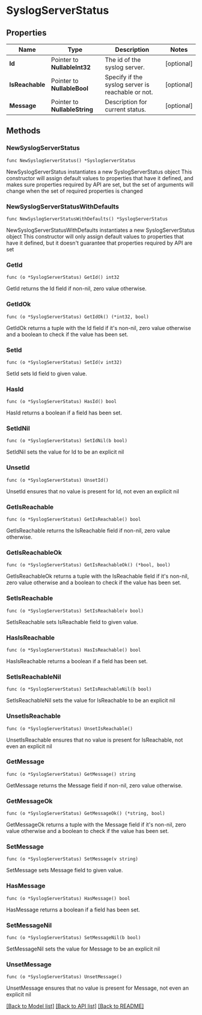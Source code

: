 # SyslogServerStatus

## Properties

Name | Type | Description | Notes
------------ | ------------- | ------------- | -------------
**Id** | Pointer to **NullableInt32** | The id of the syslog server. | [optional] 
**IsReachable** | Pointer to **NullableBool** | Specify if the syslog server is reachable or not. | [optional] 
**Message** | Pointer to **NullableString** | Description for current status. | [optional] 

## Methods

### NewSyslogServerStatus

`func NewSyslogServerStatus() *SyslogServerStatus`

NewSyslogServerStatus instantiates a new SyslogServerStatus object
This constructor will assign default values to properties that have it defined,
and makes sure properties required by API are set, but the set of arguments
will change when the set of required properties is changed

### NewSyslogServerStatusWithDefaults

`func NewSyslogServerStatusWithDefaults() *SyslogServerStatus`

NewSyslogServerStatusWithDefaults instantiates a new SyslogServerStatus object
This constructor will only assign default values to properties that have it defined,
but it doesn't guarantee that properties required by API are set

### GetId

`func (o *SyslogServerStatus) GetId() int32`

GetId returns the Id field if non-nil, zero value otherwise.

### GetIdOk

`func (o *SyslogServerStatus) GetIdOk() (*int32, bool)`

GetIdOk returns a tuple with the Id field if it's non-nil, zero value otherwise
and a boolean to check if the value has been set.

### SetId

`func (o *SyslogServerStatus) SetId(v int32)`

SetId sets Id field to given value.

### HasId

`func (o *SyslogServerStatus) HasId() bool`

HasId returns a boolean if a field has been set.

### SetIdNil

`func (o *SyslogServerStatus) SetIdNil(b bool)`

 SetIdNil sets the value for Id to be an explicit nil

### UnsetId
`func (o *SyslogServerStatus) UnsetId()`

UnsetId ensures that no value is present for Id, not even an explicit nil
### GetIsReachable

`func (o *SyslogServerStatus) GetIsReachable() bool`

GetIsReachable returns the IsReachable field if non-nil, zero value otherwise.

### GetIsReachableOk

`func (o *SyslogServerStatus) GetIsReachableOk() (*bool, bool)`

GetIsReachableOk returns a tuple with the IsReachable field if it's non-nil, zero value otherwise
and a boolean to check if the value has been set.

### SetIsReachable

`func (o *SyslogServerStatus) SetIsReachable(v bool)`

SetIsReachable sets IsReachable field to given value.

### HasIsReachable

`func (o *SyslogServerStatus) HasIsReachable() bool`

HasIsReachable returns a boolean if a field has been set.

### SetIsReachableNil

`func (o *SyslogServerStatus) SetIsReachableNil(b bool)`

 SetIsReachableNil sets the value for IsReachable to be an explicit nil

### UnsetIsReachable
`func (o *SyslogServerStatus) UnsetIsReachable()`

UnsetIsReachable ensures that no value is present for IsReachable, not even an explicit nil
### GetMessage

`func (o *SyslogServerStatus) GetMessage() string`

GetMessage returns the Message field if non-nil, zero value otherwise.

### GetMessageOk

`func (o *SyslogServerStatus) GetMessageOk() (*string, bool)`

GetMessageOk returns a tuple with the Message field if it's non-nil, zero value otherwise
and a boolean to check if the value has been set.

### SetMessage

`func (o *SyslogServerStatus) SetMessage(v string)`

SetMessage sets Message field to given value.

### HasMessage

`func (o *SyslogServerStatus) HasMessage() bool`

HasMessage returns a boolean if a field has been set.

### SetMessageNil

`func (o *SyslogServerStatus) SetMessageNil(b bool)`

 SetMessageNil sets the value for Message to be an explicit nil

### UnsetMessage
`func (o *SyslogServerStatus) UnsetMessage()`

UnsetMessage ensures that no value is present for Message, not even an explicit nil

[[Back to Model list]](../README.md#documentation-for-models) [[Back to API list]](../README.md#documentation-for-api-endpoints) [[Back to README]](../README.md)


